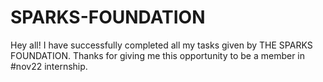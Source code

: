 # SPARKS-FOUNDATION
Hey all! I have successfully completed all my tasks given by THE SPARKS FOUNDATION. Thanks for giving me this opportunity to be a member in #nov22 internship.
